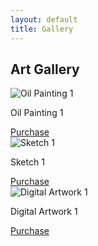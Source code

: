 ```yaml
---
layout: default
title: Gallery
---
```


<section id="gallery">
    <div class="container">
        <h2>Art Gallery</h2>
        <div class="gallery-grid">
            <div class="art-piece">
                <img src="{{ '/assets/images/artwork1.jpg' | relative_url }}" alt="Oil Painting 1">
                <p>Oil Painting 1</p>
                <a href="https://paypal.com" class="button">Purchase</a>
            </div>
            <div class="art-piece">
                <img src="{{ '/assets/images/artwork2.jpg' | relative_url }}" alt="Sketch 1">
                <p>Sketch 1</p>
                <a href="https://paypal.com" class="button">Purchase</a>
            </div>
            <div class="art-piece">
                <img src="{{ '/assets/images/artwork3.jpg' | relative_url }}" alt="Digital Artwork 1">
                <p>Digital Artwork 1</p>
                <a href="https://paypal.com" class="button">Purchase</a>
            </div>
            <!-- Add more art pieces here -->
        </div>
    </div>
</section>
